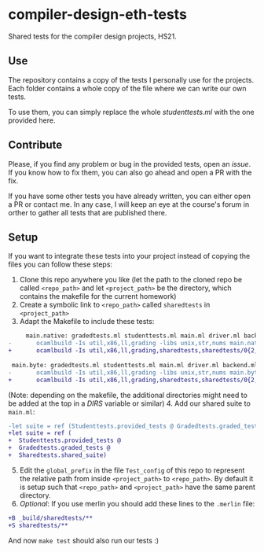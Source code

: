 # compiler-design-eth-tests
Shared tests for the compiler design projects, HS21.

## Use

The repository contains a copy of the tests I personally use for the projects.
Each folder contains a whole copy of the file where we can write our own tests.

To use them, you can simply replace the whole *studenttests.ml* with the one provided here.

## Contribute

Please, if you find any problem or bug in the provided tests, open an *issue*.
If you know how to fix them, you can also go ahead and open a PR with the fix.

If you have some other tests you have already written, you can either open a PR or contact me.
In any case, I will keep an eye at the course's forum in orther to gather all tests that are published there.

## Setup
If you want to integrate these tests into your project instead of copying the files you can follow these steps:

1. Clone this repo anywhere you like (let the path to the cloned repo be called `<repo_path>` and let `<project_path>` be the directory, which contains the makefile for the current homework)
2. Create a symbolic link to `<repo_path>` called `sharedtests` in `<project_path>`
3. Adapt the Makefile to include these tests:
```diff
     main.native: gradedtests.ml studenttests.ml main.ml driver.ml backend.ml util/platform.ml
-       ocamlbuild -Is util,x86,ll,grading -libs unix,str,nums main.native -use-menhir
+       ocamlbuild -Is util,x86,ll,grading,sharedtests,sharedtests/0{2,3,4,5,6} -libs unix,str,nums main.native -use-menhir
 
 main.byte: gradedtests.ml studenttests.ml main.ml driver.ml backend.ml util/platform.ml
-       ocamlbuild -Is util,x86,ll,grading -libs unix,str,nums main.byte -use-menhir
+       ocamlbuild -Is util,x86,ll,grading,sharedtests,sharedtests/0{2,3,4,5,6} -libs unix,str,nums main.byte -use-menhir
```
(Note: depending on the makefile, the additional directories might need to be added at the top in a _DIRS_ variable or similar)
4. Add our shared suite to `main.ml`:
```diff
-let suite = ref (Studenttests.provided_tests @ Gradedtests.graded_tests)
+let suite = ref (
+  Studenttests.provided_tests @
+  Gradedtests.graded_tests @ 
+  Sharedtests.shared_suite)
```
5. Edit the `global_prefix` in the file `Test_config` of this repo to represent the relative path from inside `<project_path>` to `<repo_path>`. By default it is setup such that `<repo_path>` and `<project_path>` have the same parent directory.
6. *Optional*: If you use merlin you should add these lines to the `.merlin` file:
```diff
+B _build/sharedtests/**
+S sharedtests/**
```

And now `make test` should also run our tests :) 
